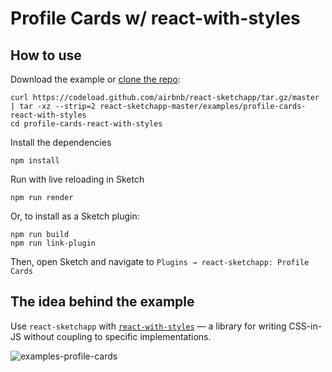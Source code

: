 # Profile Cards w/ react-with-styles

## How to use
Download the example or [clone the repo](http://github.com/airbnb/react-sketchapp):
```
curl https://codeload.github.com/airbnb/react-sketchapp/tar.gz/master | tar -xz --strip=2 react-sketchapp-master/examples/profile-cards-react-with-styles
cd profile-cards-react-with-styles
```

Install the dependencies
```
npm install
```

Run with live reloading in Sketch
```
npm run render
```

Or, to install as a Sketch plugin:
```
npm run build
npm run link-plugin
```

Then, open Sketch and navigate to `Plugins → react-sketchapp: Profile Cards`

## The idea behind the example

Use `react-sketchapp` with [`react-with-styles`](https://github.com/airbnb/react-with-styles) — a library for writing CSS-in-JS without coupling to specific implementations.

![examples-profile-cards](https://cloud.githubusercontent.com/assets/591643/24778173/0dd7c03c-1ade-11e7-8bad-1ad51fe1033e.png)